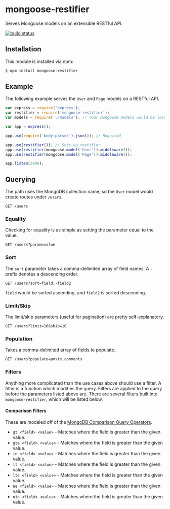 # mongoose-restifier

Serves Mongoose models on an extensible RESTful API.

[![build status](https://secure.travis-ci.org/simplyianm/mongoose-restifier.png)](http://travis-ci.org/simplyianm/mongoose-restifier)

## Installation

This module is installed via npm:

```bash
$ npm install mongoose-restifier
```

## Example

The following example serves the `User` and `Page` models on a RESTful API.

```js
var express = require('express');
var restifier = require('mongoose-restifier');
var models = require('./models'); // Your mongoose models would be loaded here

var app = express();

app.use(require('body-parser').json()); // Required

app.use(restifier()); // Sets up restifier
app.use(restifier(mongoose.model('User')).middleware());
app.use(restifier(mongoose.model('Page')).middleware());

app.listen(3000);
```

## Querying

The path uses the MongoDB collection name, so the `User` model would create routes under `/users`.

```
GET /users
```

### Equality

Checking for equality is as simple as setting the parameter equal to the value.

```
GET /users?param=value
```

### Sort

The `sort` parameter takes a comma-delimited array of field names. A `-` prefix denotes a descending order.

```
GET /users?sort=field,-field2
```

`field` would be sorted ascending, and `field2` is sorted descending.

### Limit/Skip

The limit/skip parameters (useful for pagination) are pretty self-explanatory.

```
GET /users?limit=10&skip=10
```

### Population

Takes a comma-delimited array of fields to populate.

```
GET /users?populate=posts,comments
```

### Filters

Anything more complicated than the use cases above should use a filter. A filter is a function which modifies the query.
Filters are applied to the query before the parameters listed above are.
There are several filters built into `mongoose-restifier`, which will be listed below.

#### Comparison Filters
These are modeled off of the [MongoDB Comparison Query Operators](http://docs.mongodb.org/manual/reference/operator/query-comparison/).

* `gt <field> <value>` - Matches where the field is greater than the given value.
* `gte <field> <value>` - Matches where the field is greater than the given value.
* `in <field> <value>` - Matches where the field is greater than the given value.
* `lt <field> <value>` - Matches where the field is greater than the given value.
* `lte <field> <value>` - Matches where the field is greater than the given value.
* `ne <field> <value>` - Matches where the field is greater than the given value.
* `nin <field> <value>` - Matches where the field is greater than the given value.

